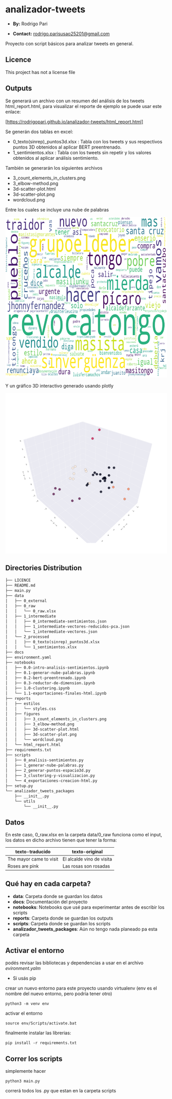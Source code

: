 # analizador-tweets

- **By:** Rodrigo Pari

- **Contact:** rodrigo.parisusao25201@gmail.com

Proyecto con script básicos para analizar tweets en general.

## Licence


This project has not a license file


## Outputs

Se generará un archivo con un resumen del análisis de los tweets html_report.html, para visualizar el reporte de ejemplo se puede usar este enlace:

[https://rodrigopari.github.io/analizador-tweets/html_report.html]

Se generán dos tablas en excel:

- 0_texto(sinrep)_puntos3d.xlsx : Tabla con los tweets y sus respectivos puntos 3D obtenidos al aplicar BERT preentrenado.
- 1_sentimientos.xlsx : Tabla con los tweets sin repetir y los valores obtenidos al aplicar análisis sentimiento.

También se generarán los siguientes archivos

- 3_count_elements_in_clusters.png
- 3_elbow-method.png
- 3d-scatter-plot.html
- 3d-scatter-plot.png
- wordcloud.png

Entre los cuales se incluye una nube de palabras

<img src="https://github.com/rp4ri/analizador-tweets/blob/3a08bcd449d3909aaf6a7fdbc28858a9f9350b1d/reports/figures/wordcloud.png" width="800" height="500"/>

Y un gráfico 3D interactivo generado usando plotly

<img src="https://github.com/rp4ri/analizador-tweets/blob/3a08bcd449d3909aaf6a7fdbc28858a9f9350b1d/reports/figures/3d-scatter-plot.png" width="650" height="500"/>

## Directories Distribution
```
├── LICENCE
├── README.md
├── main.py
├── data
│   ├── 0_external
│   ├── 0_raw
│   │   └── 0_raw.xlsx
│   ├── 1_intermediate
│   │   ├── 0_intermediate-sentimientos.json
│   │   ├── 1_intermediate-vectores-reducidos-pca.json
│   │   └── 1_intermediate-vectores.json
│   └── 2_processed
│   │   ├── 0_texto(sinrep)_puntos3d.xlsx
│   │   └── 1_sentimientos.xlsx
├── docs
├── environment.yaml
├── notebooks
│   ├── 0.0-intro-analisis-sentimientos.ipynb
│   ├── 0.1-generar-nube-palabras.ipynb
│   ├── 0.2-bert-preentrenado.ipynb
│   ├── 0.3-reductor-de-dimension.ipynb
│   ├── 1.0-clustering.ipynb
│   └── 1.1-exportaciones-finales-html.ipynb
├── reports
│   ├── estilos
│   │   └── styles.css
│   ├── figures
│   │   ├── 3_count_elements_in_clusters.png
│   │   ├── 3_elbow-method.png
│   │   ├── 3d-scatter-plot.html
│   │   ├── 3d-scatter-plot.png
│   │   └── wordcloud.png
│   └── html_report.html
├── requirements.txt
├── scripts
│   ├── 0_analisis-sentimientos.py
│   ├── 1_generar-nube-palabras.py
│   ├── 2_generar-puntos-espacio3d.py
│   ├── 3_clustering-y-visualizacion.py
│   └── 4_exportaciones-creacion-html.py
├── setup.py
└── analizador_tweets_packages
    ├── __init__.py
    └── utils
        └── __init__.py 

```

## Datos

En este caso, 0_raw.xlsx en la carpeta data/0_raw funciona como el input, los datos en dicho archivo tienen que tener la forma:

| texto-traducido | texto-original |
|-----------------|----------------|
| The mayor came to visit | El alcalde vino de visita |
| Roses are pink | Las rosas son rosadas |

## Qué hay en cada carpeta?

- **data**: Carpeta donde se guardan los datos
- **docs**: Documentación del proyecto
- **notebooks**: Notebooks que usé para experimentar antes de escribir los scripts
- **reports**: Carpeta donde se guardan los outputs
- **scripts**: Carpeta donde se guardan los scripts
- **analizador_tweets_packages**: Aún no tengo nada planeado pa esta carpeta

## Activar el entorno
podés revisar las bibliotecas y dependencias a usar en el archivo *evironment.yalm*

- Si usás pip

crear un nuevo entorno para este proyecto usando virtualenv (env es el nombre del nuevo entorno, pero podría tener otro)

``` 
python3 -m venv env
```

activar el entorno


``` 
source env/Scripts/activate.bat
```
finalmente instalar las librerias:

``` 
pip install -r requirements.txt 
```

## Correr los scripts

simplemente hacer

```
python3 main.py
```

correrá todos los .py que estan en la carpeta scripts

